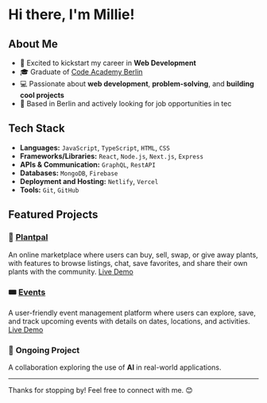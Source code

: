 # Hi there, I'm Millie!

## About Me
- 🚀 Excited to kickstart my career in **Web Development**
- 🎓 Graduate of [Code Academy Berlin](https://www.codeacademyberlin.com/courses/web-development)
-  💻 Passionate about **web development**, **problem-solving**, and **building cool projects**
- 📍 Based in Berlin and actively looking for job opportunities in tec

## Tech Stack
- **Languages:** `JavaScript`, `TypeScript`, `HTML`, `CSS`
- **Frameworks/Libraries:** `React`, `Node.js`, `Next.js`, `Express`
- **APIs & Communication:** `GraphQL`, `RestAPI`
- **Databases:** `MongoDB`, `Firebase`
- **Deployment and Hosting:** `Netlify`, `Vercel`
- **Tools:** `Git`, `GitHub`

## Featured Projects

### 🌱 [Plantpal](https://github.com/milliemk/project-plantpal) 
An online marketplace where users can buy, sell, swap, or give away plants, with features to browse listings, chat, save favorites, and share their own plants with the community. 
[Live Demo](https://project-plantpal.vercel.app/)

### 🎟️ [Events](https://github.com/milliemk/project-events)  
A user-friendly event management platform where users can explore, save, and track upcoming events with details on dates, locations, and activities. 
[Live Demo](https://project-events.netlify.app/)

### 🤝  **Ongoing Project**  
A collaboration exploring the use of **AI** in real-world applications. 

---


Thanks for stopping by! Feel free to connect with me. 😊

